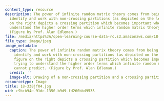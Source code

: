 ```yaml
---
content_type: resource
description: The power of infinite random matrix theory comes from being able to systematically
  identify and work with non-crossing partitions (as depicted on the left). The figure
  on the right depicts a crossing partition which becomes important when trying to
  understand the higher order terms which infinite random matrix theory cannot predict.
  (Figure by Prof. Alan Edleman.)
file: /media/https%3A/open-learning-course-data-rc.s3.amazonaws.com/18-338j-infinite-random-matrix-theory-fall-2004/c9bcb94e91dc1350b9d9fd260bbd9535_18-338jf04.jpg
file_type: image/jpeg
image_metadata:
  caption: The power of infinite random matrix theory comes from being able to systematically
    identify and work with non-crossing partitions (as depicted on the left). The
    figure on the right depicts a crossing partition which becomes important when
    trying to understand the higher order terms which infinite random matrix theory
    cannot predict. (Figure by Prof. Alan Edleman.)
  credit: ''
  image-alt: Drawing of a non-crossing partition and a crossing partition.
resourcetype: Image
title: 18-338jf04.jpg
uid: c9bcb94e-91dc-1350-b9d9-fd260bbd9535
---
```

